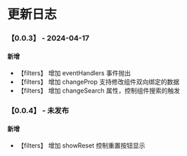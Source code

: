 <!--
 * @Author: HaoJie
 * @Date: 2024-04-17 14:20:43
 * @LastEditTime: 2024-04-17 14:20:43
 * @LastEditors: HaoJie
 * @FilePath: \backgorund-template2\changeLog.md
-->
# 更新日志

### 【0.0.3】 - 2024-04-17

#### 新增
- 【filters】 增加 eventHandlers 事件抛出
- 【filters】 增加 changeProp 支持修改组件双向绑定的数据
- 【filters】 增加 changeSearch 属性，控制组件搜索的触发

### 【0.0.4】 - 未发布

#### 新增
- 【filters】 增加 showReset 控制重置按钮显示
